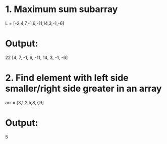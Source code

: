 # 1. Maximum sum subarray
L = [-2,4,7,-1,6,-11,14,3,-1,-6]

# Output:
22 [4, 7, -1, 6, -11, 14, 3, -1, -6]


# 2. Find element with left side smaller/right side greater in an array
arr = [3,1,2,5,8,7,9]

# Output:
5
